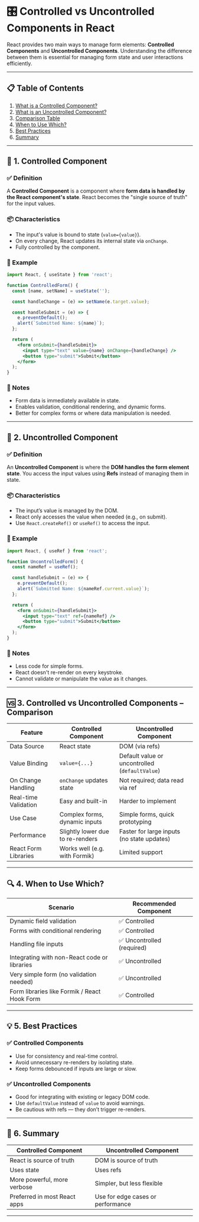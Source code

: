 
# 🎛️ Controlled vs Uncontrolled Components in React

React provides two main ways to manage form elements: **Controlled Components** and **Uncontrolled Components**. Understanding the difference between them is essential for managing form state and user interactions efficiently.

---

## 📋 Table of Contents

1. [What is a Controlled Component?](#1-controlled-component)
2. [What is an Uncontrolled Component?](#2-uncontrolled-component)
3. [Comparison Table](#3-comparison-table)
4. [When to Use Which?](#4-when-to-use-which)
5. [Best Practices](#5-best-practices)
6. [Summary](#6-summary)

---

## 🔹 1. Controlled Component

### ✅ Definition

A **Controlled Component** is a component where **form data is handled by the React component's state**. React becomes the "single source of truth" for the input values.

### 📦 Characteristics

* The input's value is bound to state (`value={value}`).
* On every change, React updates its internal state via `onChange`.
* Fully controlled by the component.

### 🧠 Example

```jsx
import React, { useState } from 'react';

function ControlledForm() {
  const [name, setName] = useState('');

  const handleChange = (e) => setName(e.target.value);

  const handleSubmit = (e) => {
    e.preventDefault();
    alert(`Submitted Name: ${name}`);
  };

  return (
    <form onSubmit={handleSubmit}>
      <input type="text" value={name} onChange={handleChange} />
      <button type="submit">Submit</button>
    </form>
  );
}
```

### 📌 Notes

* Form data is immediately available in state.
* Enables validation, conditional rendering, and dynamic forms.
* Better for complex forms or where data manipulation is needed.

---

## 🔹 2. Uncontrolled Component

### ✅ Definition

An **Uncontrolled Component** is where the **DOM handles the form element state**. You access the input values using **Refs** instead of managing them in state.

### 📦 Characteristics

* The input’s value is managed by the DOM.
* React only accesses the value when needed (e.g., on submit).
* Use `React.createRef()` or `useRef()` to access the input.

### 🧠 Example

```jsx
import React, { useRef } from 'react';

function UncontrolledForm() {
  const nameRef = useRef();

  const handleSubmit = (e) => {
    e.preventDefault();
    alert(`Submitted Name: ${nameRef.current.value}`);
  };

  return (
    <form onSubmit={handleSubmit}>
      <input type="text" ref={nameRef} />
      <button type="submit">Submit</button>
    </form>
  );
}
```

### 📌 Notes

* Less code for simple forms.
* React doesn't re-render on every keystroke.
* Cannot validate or manipulate the value as it changes.

---

## 🆚 3. Controlled vs Uncontrolled Components – Comparison

| Feature              | Controlled Component             | Uncontrolled Component                         |
| -------------------- | -------------------------------- | ---------------------------------------------- |
| Data Source          | React state                      | DOM (via refs)                                 |
| Value Binding        | `value={...}`                    | Default value or uncontrolled (`defaultValue`) |
| On Change Handling   | `onChange` updates state         | Not required; data read via ref                |
| Real-time Validation | Easy and built-in                | Harder to implement                            |
| Use Case             | Complex forms, dynamic inputs    | Simple forms, quick prototyping                |
| Performance          | Slightly lower due to re-renders | Faster for large inputs (no state updates)     |
| React Form Libraries | Works well (e.g. with Formik)    | Limited support                                |

---

## 🔍 4. When to Use Which?

| Scenario                                     | Recommended Component     |
| -------------------------------------------- | ------------------------- |
| Dynamic field validation                     | ✅ Controlled              |
| Forms with conditional rendering             | ✅ Controlled              |
| Handling file inputs                         | ✅ Uncontrolled (required) |
| Integrating with non-React code or libraries | ✅ Uncontrolled            |
| Very simple form (no validation needed)      | ✅ Uncontrolled            |
| Form libraries like Formik / React Hook Form | ✅ Controlled              |

---

## 💡 5. Best Practices

### ✅ Controlled Components

* Use for consistency and real-time control.
* Avoid unnecessary re-renders by isolating state.
* Keep forms debounced if inputs are large or slow.

### ✅ Uncontrolled Components

* Good for integrating with existing or legacy DOM code.
* Use `defaultValue` instead of `value` to avoid warnings.
* Be cautious with refs — they don’t trigger re-renders.

---

## 🧾 6. Summary

| Controlled Component         | Uncontrolled Component            |
| ---------------------------- | --------------------------------- |
| React is source of truth     | DOM is source of truth            |
| Uses state                   | Uses refs                         |
| More powerful, more verbose  | Simpler, but less flexible        |
| Preferred in most React apps | Use for edge cases or performance |

---